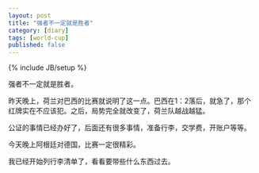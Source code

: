 ```yaml
---
layout: post
title: "强者不一定就是胜者"
category: [diary]
tags: [world-cup]
published: false
---
```

{% include JB/setup %}

强者不一定就是胜者。

昨天晚上，荷兰对巴西的比赛就说明了这一点。巴西在1：2落后，就急了，那个红牌实在不应该犯。之后，局势完全就改变了，荷兰队越战越猛。

公证的事情已经办好了，后面还有很多事情，准备行李，交学费，开账户等等。

今天晚上阿根廷对德国，比赛一定很精彩。

我已经开始列行李清单了，看看要带些什么东西过去。